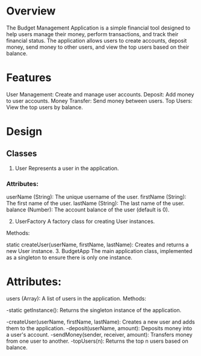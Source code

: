 # Overview
The Budget Management Application is a simple financial tool designed to help users manage their money, perform transactions, and track their financial status. The application allows users to create accounts, deposit money, send money to other users, and view the top users based on their balance.

# Features
User Management: Create and manage user accounts.
Deposit: Add money to user accounts.
Money Transfer: Send money between users.
Top Users: View the top users by balance.

# Design
## Classes
1. User
Represents a user in the application.

### Attributes:

userName (String): The unique username of the user.
firstName (String): The first name of the user.
lastName (String): The last name of the user.
balance (Number): The account balance of the user (default is 0).

2. UserFactory
A factory class for creating User instances.

Methods:

static createUser(userName, firstName, lastName): Creates and returns a new User instance.
3. BudgetApp
The main application class, implemented as a singleton to ensure there is only one instance.

# Attributes:

users (Array): A list of users in the application.
Methods:

-static getInstance(): Returns the singleton instance of the application.

-createUser(userName, firstName, lastName): Creates a new user and adds them to the application.
-deposit(userName, amount): Deposits money into a user's account.
-sendMoney(sender, receiver, amount): Transfers money from one user to another.
-topUsers(n): Returns the top n users based on balance.